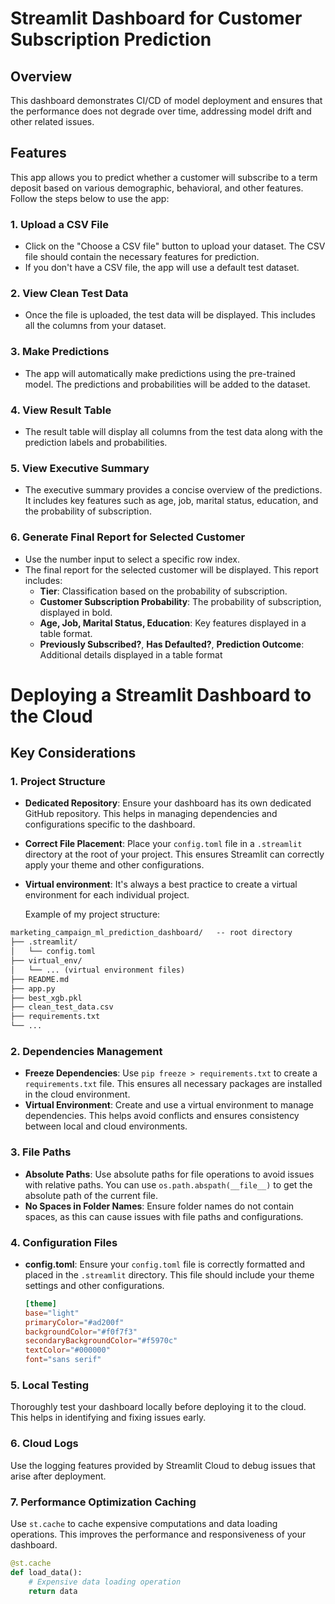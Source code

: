 # Streamlit Dashboard for Customer Subscription Prediction

## Overview
This dashboard demonstrates CI/CD of model deployment and ensures that the performance does not degrade over time, addressing model drift and other related issues.

## Features
This app allows you to predict whether a customer will subscribe to a term deposit based on various demographic, behavioral, and other features. Follow the steps below to use the app:

### 1. Upload a CSV File
- Click on the "Choose a CSV file" button to upload your dataset. The CSV file should contain the necessary features for prediction.
- If you don't have a CSV file, the app will use a default test dataset.

### 2. View Clean Test Data
- Once the file is uploaded, the test data will be displayed. This includes all the columns from your dataset.

### 3. Make Predictions
- The app will automatically make predictions using the pre-trained model. The predictions and probabilities will be added to the dataset.

### 4. View Result Table
- The result table will display all columns from the test data along with the prediction labels and probabilities.

### 5. View Executive Summary
- The executive summary provides a concise overview of the predictions. It includes key features such as age, job, marital status, education, and the probability of subscription.

### 6. Generate Final Report for Selected Customer
- Use the number input to select a specific row index.
- The final report for the selected customer will be displayed. This report includes:
  - **Tier**: Classification based on the probability of subscription.
  - **Customer Subscription Probability**: The probability of subscription, displayed in bold.
  - **Age, Job, Marital Status, Education**: Key features displayed in a table format.
  - **Previously Subscribed?**, **Has Defaulted?**, **Prediction Outcome**: Additional details displayed in a table format

# Deploying a Streamlit Dashboard to the Cloud

## Key Considerations

### 1. Project Structure
- **Dedicated Repository**: Ensure your dashboard has its own dedicated GitHub repository. This helps in managing dependencies and configurations specific to the dashboard.
- **Correct File Placement**: Place your `config.toml` file in a `.streamlit` directory at the root of your project. This ensures Streamlit can correctly apply your theme and other configurations.
- **Virtual environment**: It's always a best practice to create a virtual environment for each individual project.
  
  Example of my project structure:
```markdown  
marketing_campaign_ml_prediction_dashboard/   -- root directory
├── .streamlit/
│   └── config.toml
├── virtual_env/
│   └── ... (virtual environment files)
├── README.md
├── app.py
├── best_xgb.pkl
├── clean_test_data.csv
├── requirements.txt
└── ...
```

### 2. Dependencies Management
- **Freeze Dependencies**: Use `pip freeze > requirements.txt` to create a `requirements.txt` file. This ensures all necessary packages are installed in the cloud environment.
- **Virtual Environment**: Create and use a virtual environment to manage dependencies. This helps avoid conflicts and ensures consistency between local and cloud environments.

### 3. File Paths
- **Absolute Paths**: Use absolute paths for file operations to avoid issues with relative paths. You can use `os.path.abspath(__file__)` to get the absolute path of the current file.
- **No Spaces in Folder Names**: Ensure folder names do not contain spaces, as this can cause issues with file paths and configurations.

### 4. Configuration Files
- **config.toml**: Ensure your `config.toml` file is correctly formatted and placed in the `.streamlit` directory. This file should include your theme settings and other configurations.
  ```toml
  [theme]
  base="light"
  primaryColor="#ad200f"
  backgroundColor="#f0f7f3"
  secondaryBackgroundColor="#f5970c"
  textColor="#000000"
  font="sans serif"
  ```

### 5. Local Testing
Thoroughly test your dashboard locally before deploying it to the cloud. This helps in identifying and fixing issues early.

### 6. Cloud Logs
Use the logging features provided by Streamlit Cloud to debug issues that arise after deployment.

### 7. Performance Optimization Caching
Use `st.cache` to cache expensive computations and data loading operations. This improves the performance and responsiveness of your dashboard.
```python
@st.cache
def load_data():
    # Expensive data loading operation
    return data
```


